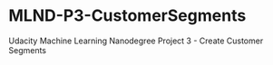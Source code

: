 # MLND-P3-CustomerSegments
Udacity Machine Learning Nanodegree Project 3 - Create Customer Segments
